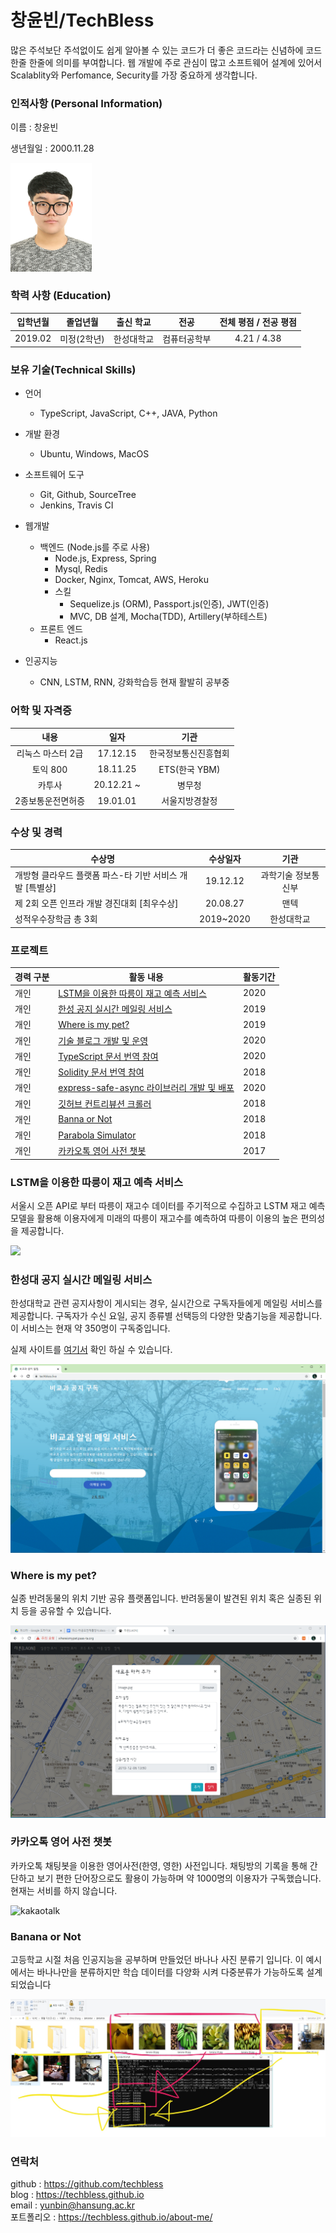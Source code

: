 # 창윤빈/TechBless



많은 주석보단 주석없이도 쉽게 알아볼 수 있는 코드가 더 좋은 코드라는 신념하에 코드 한줄 한줄에 의미를 부여합니다. 웹 개발에 주로 관심이 많고 소프트웨어 설계에 있어서 Scalablity와 Perfomance, Security를 가장 중요하게 생각합니다.



### 인적사항 (Personal Information)

이름 : 창윤빈   

생년월일 : 2000.11.28

<img src="https://github.com/techbless/techbless.github.io/blob/master/img/me.jpg?raw=true" alt="증명사진" width="130px" />




### 학력 사항 (Education)

| 입학년월 |  졸업년월   | 출신 학교  |     전공     | 전체 평점 / 전공 평점 |
| :------: | :---------: | :--------: | :----------: | :-------------------: |
| 2019.02  | 미정(2학년) | 한성대학교 | 컴퓨터공학부 |      4.21 / 4.38      |



### 보유 기술(Technical Skills)

* 언어

  * TypeScript, JavaScript, C++, JAVA, Python

* 개발 환경

  * Ubuntu, Windows, MacOS

* 소프트웨어 도구

  * Git, Github, SourceTree
  * Jenkins, Travis CI

* 웹개발

  * 백엔드 (Node.js를 주로 사용)
    * Node.js, Express, Spring
    * Mysql, Redis
    * Docker, Nginx, Tomcat, AWS, Heroku
    * 스킬
      * Sequelize.js (ORM), Passport.js(인증), JWT(인증)
      * MVC, DB 설계, Mocha(TDD), Artillery(부하테스트)
  * 프론트 엔드
    * React.js

* 인공지능

  * CNN, LSTM, RNN, 강화학습등 현재 활발히 공부중

  

### 어학 및 자격증

|       내용        |    일자    |         기관         |
| :---------------: | :--------: | :------------------: |
| 리눅스 마스터 2급 |  17.12.15  | 한국정보통신진흥협회 |
|     토익 800      |  18.11.25  |    ETS(한국 YBM)     |
|      카투사       | 20.12.21 ~ |        병무청        |
| 2종보통운전면허증 |  19.01.01  |    서울지방경찰정    |



### 수상 및 경력

| 수상명                                                   | 수상일자  |        기관         |
| -------------------------------------------------------- | :-------: | :-----------------: |
| 개방형 클라우드 플랫폼 파스-타 기반 서비스 개발 [특별상] | 19.12.12  | 과학기술 정보통신부 |
| 제 2회 오픈 인프라 개발 경진대회 [최우수상]              | 20.08.27  |        맨텍         |
| 성적우수장학금 총 3회                                    | 2019~2020 |     한성대학교      |





### 프로젝트

| 경력 구분 | 활동 내용                                                    | 활동기간 |
| --------- | ------------------------------------------------------------ | -------- |
| 개인      | [LSTM을 이용한 따릉이 재고 예측 서비스](https://github.com/techbless/public-bike-predictor) | 2020     |
| 개인      | [한성 공지 실시간 메일링 서비스](https://github.com/techbless/hsu-mailer) | 2019     |
| 개인      | [Where is my pet?](https://github.com/techbless/where-is-my-pet) | 2019     |
| 개인      | [기술 블로그 개발 및 운영](https://techbless.github.io)      | 2020     |
| 개인      | [TypeScript 문서 번역 참여](https://github.com/typescript-kr/typescript-kr.github.io) | 2020     |
| 개인      | [Solidity 문서 번역 참여](https://github.com/solidity-korea/solidity-docs-kr) | 2018     |
| 개인      | [express-safe-async 라이브러리 개발 및 배포](https://github.com/techbless/express-safe-async) | 2020     |
| 개인      | [깃허브 컨트리뷰션 크롤러](https://github.com/techbless/github-contributions-counter) | 2018     |
| 개인      | [Banna or Not](https://github.com/techbless/banana-or-not)   | 2018     |
| 개인      | [Parabola Simulator](https://github.com/techbless/parabola-simulator) | 2018     |
| 개인      | [카카오톡 영어 사전 챗봇](https://github.com/techbless/kakaotalk-dictionary-chatbot) | 2017     |



### LSTM을 이용한 따릉이 재고 예측 서비스

서울시 오픈 API로 부터 따릉이 재고수 데이터를 주기적으로 수집하고 LSTM 재고 예측 모델을 활용해 이용자에게 미래의 따릉이 재고수를 예측하여 따릉이 이용의 높은 편의성을 제공합니다.

![](https://github.com/techbless/public-bike-predictor/blob/master/images/frontend_ex.png?raw=true)



### 한성대 공지 실시간 메일링 서비스

한성대학교 관련 공지사항이 게시되는 경우, 실시간으로 구독자들에게 메일링 서비스를 제공합니다. 구독자가 수신 요일, 공지 종류별 선택등의 다양한 맞춤기능을 제공합니다. 이 서비스는 현재 약 350명이 구독중입니다.

실제 사이트를 [여기서](https://techbless.live/) 확인 하실 수 있습니다.

![web main](https://github.com/techbless/hsu-mailer/raw/master/imgs/web.png?raw=true)



### Where is my pet?

실종 반려동물의 위치 기반 공유 플랫폼입니다. 반려동물이 발견된 위치 혹은 실종된 위치 등을 공유할 수 있습니다.

![laon](https://github.com/techbless/where-is-my-pet/raw/master/images/clicked.png)



###   카카오톡 영어 사전 챗봇

카카오톡 채팅봇을 이용한 영어사전(한영, 영한) 사전입니다. 채팅방의 기록을 통해 간단하고 보기 편한 단어장으로도 활용이 가능하며 약 1000명의 이용자가 구독했습니다. 현재는 서비를 하지 않습니다.

![kakaotalk](https://github.com/techbless/kakaotalk-dictionary-chatbot/blob/master/img/facebook-example.jpg?raw=true)



### Banana or Not

고등학교 시절 처음 인공지능을 공부하며 만들었던 바나나 사진 분류기 입니다. 이 예시에서는 바나나만을 분류하지만 학습 데이터를 다양화 시켜 다중분류가 가능하도록 설계되었습니다

![result_example/result_ex](https://github.com/Yunbin-Chang/Banana_Image_Classifier/raw/master/result_example/result_ex.jpg)



### 연락처

github : https://github.com/techbless   
blog : https://techbless.github.io   
email : yunbin@hansung.ac.kr   
포트폴리오 : https://techbless.github.io/about-me/

